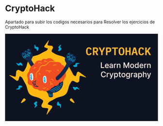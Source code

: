 # CryptoHack
Apartado para subir los codigos necesarios para Resolver los ejercicios de CryptoHack

![Logo CriptoHack](https://github.com/MaestroKesero/CryptoHack/blob/main/CryptoHack.png)

